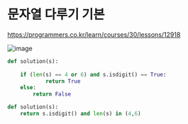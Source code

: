 # 문자열 다루기 기본
https://programmers.co.kr/learn/courses/30/lessons/12918

![image](https://user-images.githubusercontent.com/30613069/158052527-66213bc5-f6e9-4845-8b2f-fd2d9788e1fb.png)


``` python
def solution(s):
    
    if (len(s) == 4 or 6) and s.isdigit() == True:
            return True
    else:
        return False
```

``` python
def solution(s):
    return s.isdigit() and len(s) in (4,6) 
```
